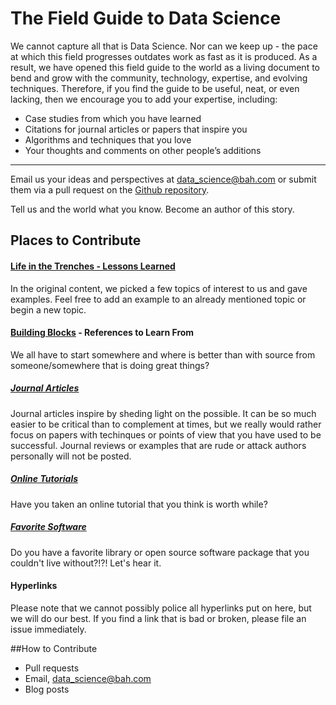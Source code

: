 The Field Guide to Data Science
===============================

 We cannot capture all that is Data Science. Nor can we keep up - the pace at which this field progresses outdates work as fast as it is produced. As a result, we have opened this field guide to the world as a living document to bend and grow with the community, technology, expertise, and evolving techniques. Therefore, if you find the guide to be useful, neat, or even lacking, then we encourage you to add your expertise, including:  

-	Case studies from which you have learned   
-	Citations for journal articles or papers that inspire you  
-	Algorithms and techniques that you love  
-	Your thoughts and comments on other people’s additions  

---
Email us your ideas and perspectives at data_science@bah.com or submit them via a pull request on the [Github repository](https://github.com/booz-allen-hamilton/The-Field-Guide-to-Data-Science).


Tell us and the world what you know. Become an author of this story.
## Places to Contribute
#### [Life in the Trenches - Lessons Learned](https://github.com/booz-allen-hamilton/The-Field-Guide-to-Data-Science/tree/master/LifeInTheTrenches-LessonsLearned)
In the original content, we picked a few topics of interest to us and gave examples. Feel free to add an example to an already mentioned topic or begin a new topic. 


#### [Building Blocks](https://github.com/booz-allen-hamilton/The-Field-Guide-to-Data-Science/tree/master/BuildingBlocks-References2LearnFrom) - References to Learn From
We all have to start somewhere and where is better than with source from someone/somewhere that is doing great things? 
##### [Journal Articles](https://github.com/booz-allen-hamilton/The-Field-Guide-to-Data-Science/tree/master/BuildingBlocks-References2LearnFrom/JournalPapers)
Journal articles inspire by sheding light on the possible. It can be so much easier to be critical than to complement at times, but we really would rather focus on papers with techinques or points of view that you have used to be successful. Journal reviews or examples that are rude or attack authors personally will not be posted. 
##### [Online Tutorials](https://github.com/booz-allen-hamilton/The-Field-Guide-to-Data-Science/tree/master/BuildingBlocks-References2LearnFrom/Online)
Have you taken an online tutorial that you think is worth while? 
##### [Favorite Software](https://github.com/booz-allen-hamilton/The-Field-Guide-to-Data-Science/tree/master/BuildingBlocks-References2LearnFrom/Software)
Do you have a favorite library or open source software package that you couldn't live without?!?! Let's hear it.


#### Hyperlinks
Please note that we cannot possibly police all hyperlinks put on here, but we will do our best. If you find a link that is bad or broken, please file an issue immediately.
 
 
##How to Contribute
- Pull requests
- Email, data_science@bah.com
- Blog posts
